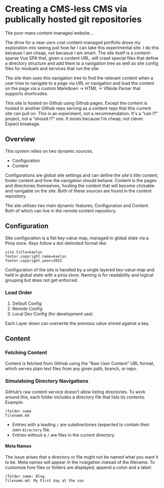 <!-- Title: CMSless CMS -->
<!-- Date: 03/05/2025 -->
<!-- Keywords: static,github pages, cms, headless, content -->
<!-- Type: ARTICLE -->

# Creating a CMS-less CMS via publically hosted git repositories
The poor mans content-managed website...

The drive for a near-zero cost content-managed portfolio drove my exploration into seeing just how far I can take this experimental site.
I do this because I am cheap, not becasue I am smart.
The site itself is a content-sparse Vue SPA that, given a content URL, will crawl special files that define a directory structure and add them to a navigation tree as well as site config files for moduels and services that run the site.

The site then uses this navigation tree to find the relevant content when a user tries to navigate to a page via URL or navigation and load the content on the page via a custom Markdown -> HTML -> VNode Parser that supports shortcodes.

This site is hosted on Github using Github pages. Except the content is hosted in another Github repo serving as a content repo that this current site can pull on.
This is an experiment,  not a recommendation. It's a “can I?” project, not a “should I?” one. It exists because I’m cheap, not clever. Expect breakage.

## Overview
This system relies on two dynamic sources.
* Configuration
* Content

Configurations are global site settings and can define the site's title content, footer content and how the navigation should behave.
Content is the pages and directories themselves, hosting the content that will become clickable and navigable on the site.
Both of these sources are found in the content repository.

The site utilises two main dynamic features, Configuration and Content. Both of which can live in the remote content repository.

## Configuration
Site configuration is a flat key-value map, managed in global state via a Pinia store. Keys follow a dot-delimited format like:
```
site.title=kaelyx
footer.copyright.name=kaelyx
footer.copyright.year=2025
```
Configuration of the site is handled by a single layered key-value map and held in global state with a pinia store.
Naming is for readability and logical grouping but does not get enforced.
### Load Order
1. Default Config
2. Remote Config
3. Local Dev Config (for development use)

Each Layer down can overwrite the previous value stored against a key.

## Content

### Fetching Content
Content is fetched from GitHub using the “Raw User Content” URL format, which serves plain text files from any given path, branch, or repo.

### Simulatoing Directory Navigations
GitHub’s raw content service doesn’t allow listing directories. To work around this, each folder includes a directory file that lists its contents. Example:
```
/folder_name
filename.md
```
* Entries with a leading `/` are subdirectories (expected to contain their own `directory` file.
* Entries without a `/` are files in the current directory.

#### Meta Names
The issue arises that a directory or file might not be named what you want it to be.
Meta names will appear in the nvaigation instead of the filename.
To customize how files or folders are displayed, append a colon and a label:
```
/folder_name: Blog
filename.md: My First day at the zoo
```
